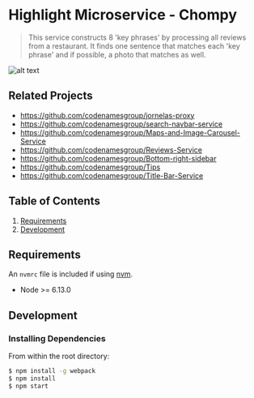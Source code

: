 # Highlight Microservice - Chompy

> This service constructs 8 'key phrases' by processing all reviews from a restaurant. It finds one sentence that matches each 'key phrase' and if possible, a photo that matches as well.

![alt text](https://imgur.com/lfj8OpM)

## Related Projects

  - https://github.com/codenamesgroup/jornelas-proxy
  - https://github.com/codenamesgroup/search-navbar-service
  - https://github.com/codenamesgroup/Maps-and-Image-Carousel-Service
  - https://github.com/codenamesgroup/Reviews-Service
  - https://github.com/codenamesgroup/Bottom-right-sidebar
  - https://github.com/codenamesgroup/Tips
  - https://github.com/codenamesgroup/Title-Bar-Service

## Table of Contents

1. [Requirements](#requirements)
1. [Development](#development)


## Requirements

An `nvmrc` file is included if using [nvm](https://github.com/creationix/nvm).

- Node >= 6.13.0

## Development

### Installing Dependencies

From within the root directory:
```sh
$ npm install -g webpack
$ npm install
$ npm start
```

